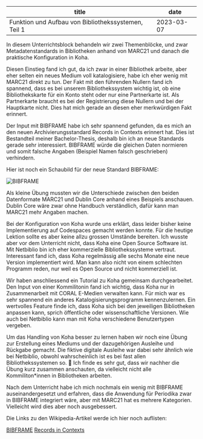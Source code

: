 |                         title                       |      date     |
| --------------------------------------------------- | ------------- |
| Funktion und Aufbau von Bibliothekssystemen, Teil 1 | 2023-03-07    |

In diesem Unterrichtsblock behandeln wir zwei Themenblöcke, und zwar Metadatenstandards in Bibliotheken anhand von MARC21 und danach die praktische Konfiguration in Koha.

Diesen Einstieg fand ich gut, da ich zwar in einer Bibliothek arbeite, aber eher selten ein neues Medium voll katalogisiere, habe ich eher wenig mit MARC21 direkt zu tun. Der Fakt mit den führenden Nullern fand ich spannend, dass es bei unserem Bibliothekssystem wichtig ist, ob eine Bibliothekskarte für ein Konto steht oder nur eine Partnerkarte ist. Als Partnerkarte braucht es bei der Registrierung diese Nullern und bei der Hauptkarte nicht. Dies hat mich gerade an diesen eher merkwürdigen Fakt erinnert.

Der Input mit BIBFRAME habe ich sehr spannend gefunden, da es mich an den neuen Archivierungsstandard Records in Contexts erinnert hat. Dies ist Bestandteil meiner Bachelor-Thesis, deshalb bin ich an neue Standards gerade sehr interessiert. BIBFRAME würde die gleichen Daten normieren und somit falsche Angaben (Beispiel Namen falsch geschrieben) verhindern.

Hier ist noch ein Schaubild für der neue Standard BIBFRAME:

![BIBFRAME](https://github.com/MikeKnight1995/Lerntagebuch-Mike/assets/127213328/e14a7041-dd91-47b3-8509-62716bb3f647)
 
Als kleine Übung mussten wir die Unterschiede zwischen den beiden Datenformate MARC21 und Dublin Core anhand eines Beispiels anschauen. Dublin Core wäre zwar ohne Handbuch verständlich, dafür kann man MARC21 mehr Angaben machen.

Bei der Konfiguration von Koha wurde uns erklärt, dass leider bisher keine Implementierung auf Codespaces gemacht werden konnte. Für die heutige Lektion sollte es aber keine allzu grossen Umstände bereiten. Ich wusste aber vor dem Unterricht nicht, dass Koha eine Open Source Software ist. Mit Netbiblio bin ich eher kommerzielle Bibliothekssysteme vertraut. Interessant fand ich, dass Koha regelmässig alle sechs Monate eine neue Version implementiert wird. Man kann also nicht von einem schlechten Programm reden, nur weil es Open Source und nicht kommerziell ist.

Wir haben anschliessend ein Tutorial zu Koha gemeinsam durchgearbeitet. Den Input von einer Kommilitonin fand ich wichtig, dass Koha nur in Zusammenarbeit mit CORAL E-Medien verwalten kann. Für mich war es sehr spannend ein anderes Katalogisierungsprogramm kennenzulernen. Ein wertvolles Feature finde ich, dass Koha sich bei den jeweiligen Bibliotheken anpassen kann, sprich öffentliche oder wissenschaftliche Versionen. Wie auch bei Netbiblio kann man mit Koha verschiedene Benutzertypen vergeben.

Um das Handling von Koha besser zu lernen haben wir noch eine Übung zur Erstellung eines Mediums und der dazugehörigen Ausleihe und Rückgabe gemacht. Die fiktive digitale Ausleihe war dabei sehr ähnlich wie bei Netbiblio, obwohl wahrscheinlich ist es bei fast allen Bibliothekssystemen so.  Ich finde es sehr gut, dass wir nachher die Übung kurz zusammen anschauten, da vielleicht nicht alle Kommiliton*innen in Bibliotheken arbeiten.

Nach dem Unterricht habe ich mich nochmals ein wenig mit BIBFRAME auseinandergesetzt und erfahren, dass die Anwendung für Periodika zwar in BIBFRAME integriert wäre, aber mit MARC21 hat es mehrere Kategorien. Vielleicht wird dies aber noch ausgebessert.

Die Links zu den Wikipedia-Artikel werde ich hier noch auflisten:

[BIBFRAME](https://de.wikipedia.org/wiki/BIBFRAME)
[Records in Contexts](https://de.wikipedia.org/wiki/Records_in_Contexts)
